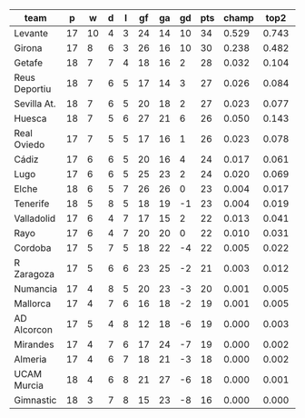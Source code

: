 |     team      | p  | w  | d | l | gf | ga | gd | pts | champ | top2  | top3  | top4  |  5-7  | bot4  | bot3  | bot2  |
|---------------|----|----|---|---|----|----|----|-----|-------|-------|-------|-------|-------|-------|-------|-------|
| Levante       | 17 | 10 | 4 | 3 | 24 | 14 | 10 |  34 | 0.529 | 0.743 | 0.840 | 0.898 | 0.071 | 0.000 | 0.000 | 0.000|
| Girona        | 17 |  8 | 6 | 3 | 26 | 16 | 10 |  30 | 0.238 | 0.482 | 0.632 | 0.731 | 0.159 | 0.002 | 0.001 | 0.000|
| Getafe        | 18 |  7 | 7 | 4 | 18 | 16 |  2 |  28 | 0.032 | 0.104 | 0.194 | 0.289 | 0.251 | 0.022 | 0.011 | 0.005|
| Reus Deportiu | 18 |  7 | 6 | 5 | 17 | 14 |  3 |  27 | 0.026 | 0.084 | 0.163 | 0.251 | 0.247 | 0.027 | 0.015 | 0.006|
| Sevilla At.   | 18 |  7 | 6 | 5 | 20 | 18 |  2 |  27 | 0.023 | 0.077 | 0.147 | 0.225 | 0.233 | 0.034 | 0.020 | 0.009|
| Huesca        | 18 |  7 | 5 | 6 | 27 | 21 |  6 |  26 | 0.050 | 0.143 | 0.258 | 0.365 | 0.246 | 0.016 | 0.009 | 0.004|
| Real Oviedo   | 17 |  7 | 5 | 5 | 17 | 16 |  1 |  26 | 0.023 | 0.078 | 0.153 | 0.229 | 0.233 | 0.037 | 0.021 | 0.009|
| Cádiz         | 17 |  6 | 6 | 5 | 20 | 16 |  4 |  24 | 0.017 | 0.061 | 0.119 | 0.189 | 0.215 | 0.054 | 0.031 | 0.015|
| Lugo          | 17 |  6 | 6 | 5 | 25 | 23 |  2 |  24 | 0.020 | 0.069 | 0.127 | 0.194 | 0.214 | 0.051 | 0.030 | 0.015|
| Elche         | 18 |  6 | 5 | 7 | 26 | 26 |  0 |  23 | 0.004 | 0.017 | 0.040 | 0.073 | 0.128 | 0.134 | 0.087 | 0.047|
| Tenerife      | 18 |  5 | 8 | 5 | 18 | 19 | -1 |  23 | 0.004 | 0.019 | 0.043 | 0.077 | 0.146 | 0.124 | 0.080 | 0.043|
| Valladolid    | 17 |  6 | 4 | 7 | 17 | 15 |  2 |  22 | 0.013 | 0.041 | 0.088 | 0.140 | 0.176 | 0.076 | 0.047 | 0.025|
| Rayo          | 17 |  6 | 4 | 7 | 20 | 20 |  0 |  22 | 0.010 | 0.031 | 0.067 | 0.110 | 0.158 | 0.100 | 0.064 | 0.034|
| Cordoba       | 17 |  5 | 7 | 5 | 18 | 22 | -4 |  22 | 0.005 | 0.022 | 0.049 | 0.083 | 0.142 | 0.120 | 0.078 | 0.043|
| R Zaragoza    | 17 |  5 | 6 | 6 | 23 | 25 | -2 |  21 | 0.003 | 0.012 | 0.028 | 0.048 | 0.099 | 0.212 | 0.147 | 0.086|
| Numancia      | 17 |  4 | 8 | 5 | 20 | 23 | -3 |  20 | 0.001 | 0.005 | 0.013 | 0.025 | 0.059 | 0.308 | 0.227 | 0.148|
| Mallorca      | 17 |  4 | 7 | 6 | 16 | 18 | -2 |  19 | 0.001 | 0.005 | 0.011 | 0.022 | 0.059 | 0.321 | 0.233 | 0.146|
| AD Alcorcon   | 17 |  5 | 4 | 8 | 12 | 18 | -6 |  19 | 0.000 | 0.003 | 0.009 | 0.018 | 0.051 | 0.344 | 0.258 | 0.166|
| Mirandes      | 17 |  4 | 7 | 6 | 17 | 24 | -7 |  19 | 0.000 | 0.002 | 0.007 | 0.014 | 0.036 | 0.430 | 0.331 | 0.223|
| Almeria       | 17 |  4 | 6 | 7 | 18 | 21 | -3 |  18 | 0.000 | 0.002 | 0.007 | 0.012 | 0.042 | 0.388 | 0.297 | 0.196|
| UCAM Murcia   | 18 |  4 | 6 | 8 | 21 | 27 | -6 |  18 | 0.000 | 0.001 | 0.004 | 0.009 | 0.032 | 0.455 | 0.352 | 0.240|
| Gimnastic     | 18 |  3 | 7 | 8 | 15 | 23 | -8 |  16 | 0.000 | 0.000 | 0.000 | 0.001 | 0.005 | 0.746 | 0.662 | 0.541|
